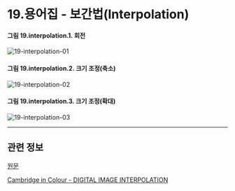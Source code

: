 # 19.용어집 - 보간법(Interpolation)

<a id="19-interpolation-01"></a>

#### 그림 19.interpolation.1. 회전
![19-interpolation-01](https://github.com/wonder13662/gimp/assets/15767104/727496f6-6661-4e97-853a-bc6228ebbeb4)

<a id="19-interpolation-02"></a>

#### 그림 19.interpolation.2. 크기 조정(축소)
![19-interpolation-02](https://github.com/wonder13662/gimp/assets/15767104/52617f0f-f12c-4898-90fe-544c9d386636)

<a id="19-interpolation-03"></a>

#### 그림 19.interpolation.3. 크기 조정(확대)
![19-interpolation-03](https://github.com/wonder13662/gimp/assets/15767104/62300f2e-4c4f-4aae-9644-b4c8218bebfd)

*** 

## 관련 정보

[원문](https://docs.gimp.org/2.10/ko/glossary.html#glossary-interpolation)

[Cambridge in Colour - DIGITAL IMAGE INTERPOLATION](https://www.cambridgeincolour.com/tutorials/image-interpolation.htm)

